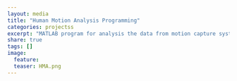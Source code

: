 ```yaml
---
layout: media
title: "Human Motion Analysis Programming"
categories: projectss
excerpt: "MATLAB program for analysis the data from motion capture system."
share: true
tags: []
image:
  feature:
  teaser: HMA.png
---
```

